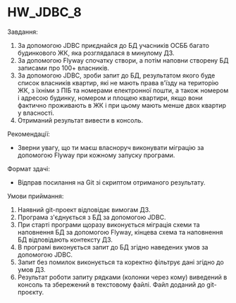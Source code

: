 # HW_JDBC_8

Завдання:
1. За допомогою JDBC приєднайся до БД учасників ОСББ багато будинкового ЖК, яка розглядалася в минулому ДЗ.
2. За допомогою Flyway спочатку створи, а потім наповни створену БД записами про 100+ власників.
3. За допомогою JDBC, зроби запит до БД, результатом якого буде список  власників квартир, які не мають права в'їзду на територію ЖК, з їхніми з ПІБ та номерами електронної пошти, а також номером і адресою будинку, номером и площею квартири, якщо вони фактично проживають в ЖК і при цьому мають менше двох квартир у власності.
4. Отриманий результат вивести в консоль.

Рекомендації:
- Зверни увагу, що ти маєш власноруч виконувати міграцію за допомогою Flyway при кожному запуску програми.

Формат здачі:
- Відправ посилання на Git зі скриптом отриманого результату.

Умови приймання:
1. Наявний git-проект відповідає вимогам ДЗ.
2. Програма з'єднується з БД за допомогою JDBC.
3. При старті програми щоразу виконується міграція схеми та наповнення БД за допомогою Flyway, кінцева схема та наповнення БД відповідають контексту ДЗ.
4. В програмі виконується запит до БД згідно наведених умов за допомогою JDBC.
5. Запит без помилок виконується та коректно фільтрує дані згідно до умов ДЗ.
6. Результат роботи запиту рядками (колонки через кому) виведений в консоль та збережений в текстовому файлі. Файл доданий до git-проєкту.
